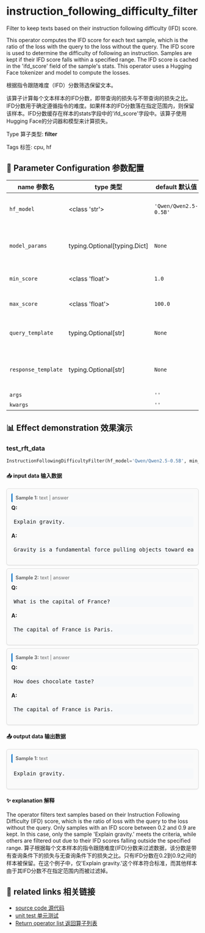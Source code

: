 # instruction_following_difficulty_filter

Filter to keep texts based on their instruction following difficulty (IFD) score.

This operator computes the IFD score for each text sample, which is the ratio of the loss with the query to the loss without the query. The IFD score is used to determine the difficulty of following an instruction. Samples are kept if their IFD score falls within a specified range. The IFD score is cached in the 'ifd_score' field of the sample's stats. This operator uses a Hugging Face tokenizer and model to compute the losses.

根据指令跟随难度（IFD）分数筛选保留文本。

该算子计算每个文本样本的IFD分数，即带查询的损失与不带查询的损失之比。IFD分数用于确定遵循指令的难度。如果样本的IFD分数落在指定范围内，则保留该样本。IFD分数缓存在样本的stats字段中的'ifd_score'字段中。该算子使用Hugging Face的分词器和模型来计算损失。

Type 算子类型: **filter**

Tags 标签: cpu, hf

## 🔧 Parameter Configuration 参数配置
| name 参数名 | type 类型 | default 默认值 | desc 说明 |
|--------|------|--------|------|
| `hf_model` | <class 'str'> | `'Qwen/Qwen2.5-0.5B'` | huggingface embedding model name. |
| `model_params` | typing.Optional[typing.Dict] | `None` | Parameters for initializing the API model. |
| `min_score` | <class 'float'> | `1.0` | Minimum perplexity score. |
| `max_score` | <class 'float'> | `100.0` | Maximum perplexity score. |
| `query_template` | typing.Optional[str] | `None` | Template for building the query string. |
| `response_template` | typing.Optional[str] | `None` | Template for building the response string. |
| `args` |  | `''` | extra args |
| `kwargs` |  | `''` | extra args |

## 📊 Effect demonstration 效果演示
### test_rft_data
```python
InstructionFollowingDifficultyFilter(hf_model='Qwen/Qwen2.5-0.5B', min_score=0.2, max_score=0.9, query_template='Question: {text}', response_template='Answer: {answer}')
```

#### 📥 input data 输入数据
<div class="sample-card" style="border:1px solid #ddd; padding:12px; margin:8px 0; border-radius:6px; background:#fafafa; box-shadow:0 1px 3px rgba(0,0,0,0.1);"><div class="sample-header" style="background:#f8f9fa; padding:4px 8px; margin-bottom:6px; border-radius:3px; font-size:0.9em; color:#666; border-left:3px solid #007acc;"><strong>Sample 1:</strong> text | answer</div><div class="qa" style="margin-bottom:6px;"><div><strong>Q:</strong> <pre style="padding:6px; background:#f6f8fa; border-radius:4px; overflow-x:auto; white-space:pre; word-wrap:normal;">Explain gravity.</pre></div><div><strong>A:</strong> <pre style="padding:6px; background:#f6f8fa; border-radius:4px; overflow-x:auto; white-space:pre; word-wrap:normal;">Gravity is a fundamental force pulling objects toward each other.</pre></div></div></div><div class="sample-card" style="border:1px solid #ddd; padding:12px; margin:8px 0; border-radius:6px; background:#fafafa; box-shadow:0 1px 3px rgba(0,0,0,0.1);"><div class="sample-header" style="background:#f8f9fa; padding:4px 8px; margin-bottom:6px; border-radius:3px; font-size:0.9em; color:#666; border-left:3px solid #007acc;"><strong>Sample 2:</strong> text | answer</div><div class="qa" style="margin-bottom:6px;"><div><strong>Q:</strong> <pre style="padding:6px; background:#f6f8fa; border-radius:4px; overflow-x:auto; white-space:pre; word-wrap:normal;">What is the capital of France?</pre></div><div><strong>A:</strong> <pre style="padding:6px; background:#f6f8fa; border-radius:4px; overflow-x:auto; white-space:pre; word-wrap:normal;">The capital of France is Paris.</pre></div></div></div><div class="sample-card" style="border:1px solid #ddd; padding:12px; margin:8px 0; border-radius:6px; background:#fafafa; box-shadow:0 1px 3px rgba(0,0,0,0.1);"><div class="sample-header" style="background:#f8f9fa; padding:4px 8px; margin-bottom:6px; border-radius:3px; font-size:0.9em; color:#666; border-left:3px solid #007acc;"><strong>Sample 3:</strong> text | answer</div><div class="qa" style="margin-bottom:6px;"><div><strong>Q:</strong> <pre style="padding:6px; background:#f6f8fa; border-radius:4px; overflow-x:auto; white-space:pre; word-wrap:normal;">How does chocolate taste?</pre></div><div><strong>A:</strong> <pre style="padding:6px; background:#f6f8fa; border-radius:4px; overflow-x:auto; white-space:pre; word-wrap:normal;">The capital of France is Paris.</pre></div></div></div>

#### 📤 output data 输出数据
<div class="sample-card" style="border:1px solid #ddd; padding:12px; margin:8px 0; border-radius:6px; background:#fafafa; box-shadow:0 1px 3px rgba(0,0,0,0.1);"><div class="sample-header" style="background:#f8f9fa; padding:4px 8px; margin-bottom:6px; border-radius:3px; font-size:0.9em; color:#666; border-left:3px solid #007acc;"><strong>Sample 1:</strong> text</div><pre style="padding:6px; background:#f6f8fa; border-radius:4px; overflow-x:auto; white-space:pre; word-wrap:normal;">Explain gravity.</pre></div>

#### ✨ explanation 解释
The operator filters text samples based on their Instruction Following Difficulty (IFD) score, which is the ratio of loss with the query to the loss without the query. Only samples with an IFD score between 0.2 and 0.9 are kept. In this case, only the sample 'Explain gravity.' meets the criteria, while others are filtered out due to their IFD scores falling outside the specified range.
算子根据每个文本样本的指令跟随难度(IFD)分数来过滤数据，该分数是带有查询条件下的损失与无查询条件下的损失之比。只有IFD分数在0.2到0.9之间的样本被保留。在这个例子中，仅'Explain gravity.'这个样本符合标准，而其他样本由于其IFD分数不在指定范围内而被过滤掉。


## 🔗 related links 相关链接
- [source code 源代码](../../../data_juicer/ops/filter/instruction_following_difficulty_filter.py)
- [unit test 单元测试](../../../tests/ops/filter/test_instruction_following_difficulty_filter.py)
- [Return operator list 返回算子列表](../../Operators.md)